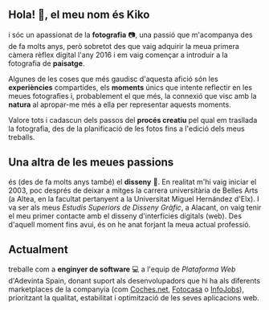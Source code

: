## Hola! 👋, el meu nom és Kiko

i sóc un apassionat de la **fotografia** 📷, una passió que m'acompanya des de fa molts anys, però sobretot des que vaig adquirir la meua primera càmera rèflex digital l'any 2016 i em vaig començar a introduir a la fotografia de **paisatge**.

Algunes de les coses que més gaudisc d'aquesta afició són les **experiències** compartides, els **moments** únics que intente reflectir en les meues fotografies i, probablement el que més, la connexió que visc amb la **natura** al apropar-me més a ella per representar aquests moments.

Valore tots i cadascun dels passos del **procés creatiu** pel qual em trasllada la fotografia, des de la planificació de les fotos fins a l'edició dels meus treballs.

## Una altra de les meues passions

és (des de fa molts anys també) el **disseny** 🎨. En realitat m'hi vaig iniciar el 2003, poc després de deixar a mitges la carrera universitària de Belles Arts (a Altea, en la facultat pertanyent a la Universitat Miguel Hernández d'Elx). I va ser als meus _Estudis Superiors de Disseny Gràfic_, a Alacant, on vaig tenir el meu primer contacte amb el disseny d'interfícies digitals (web). Des d'aquell moment fins avui, és on he anat forjant la meua actual professió.

## Actualment

treballe com a **enginyer de software** 💻 a l'equip de _Plataforma Web_ d'Adevinta Spain, donant suport als desenvolupadors que hi ha als diferents marketplaces de la companyia (com [Coches.net](https://www.coches.net), [Fotocasa](https://www.fotocasa.es/es) o [InfoJobs](https://www.infojobs.net)), prioritzant la qualitat, estabilitat i optimització de les seves aplicacions web.
